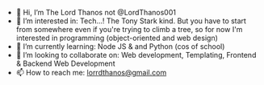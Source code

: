 - 👋 Hi, I’m The Lord Thanos not @LordThanos001
- 👀 I’m interested in: Tech...! The Tony Stark kind. But you have to start from somewhere even if you're trying to climb a 
                         tree, so for now I'm interested in programming (object-oriented and web design)
- 🌱 I’m currently learning: Node JS & and Python (cos of school)
- 💞️ I’m looking to collaborate on: Web development, Templating, Frontend & Backend Web Development
- 📫 How to reach me: lorrdthanos@gmail.com

<!---
LordThanos001/LordThanos001 is a ✨ special ✨ repository because its `README.md` (this file) appears on your GitHub profile.
You can click the Preview link to take a look at your changes.
--->
